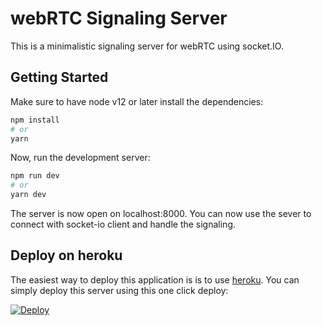 # webRTC Signaling Server

This is a minimalistic signaling server for webRTC using socket.IO.

## Getting Started

Make sure to have node v12 or later install the dependencies:

```bash
npm install
# or
yarn
```

Now, run the development server:

```bash
npm run dev
# or
yarn dev
```

The server is now open on localhost:8000. You can now use the sever to connect with socket-io client and handle the signaling.

## Deploy on heroku

The easiest way to deploy this application is is to use [heroku](https://heroku.com). You can simply deploy this server using this one click deploy:

[![Deploy](https://www.herokucdn.com/deploy/button.svg)](https://heroku.com/deploy?template=https://github.com/penguin-academy/webRTC-signaling-server)
